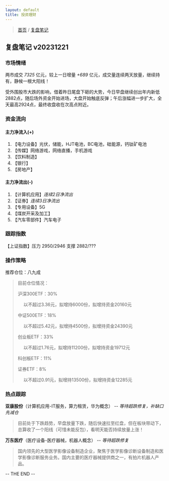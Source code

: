 ```yaml
---
layout: default
title: 投资理财
---
```


> [首页](/index.html) / [复盘笔记](/investment/replay-index.html)

## 复盘笔记 v20231221

### 市场情绪

两市成交 *7325* 亿元，较上一日增量 *+689* 亿元，成交量连续两天放量，继续持有，静候一根大阳线！

受外围股市大跌的影响，借着昨日尾盘下砸的大势，今日早盘继续创出年内新低2882点，随后场外资金开始进场，大盘开始触底反弹；午后涨幅进一步扩大，全天最高2924点，最终收盘收在次高点附近。


### 资金流向

#### 主力净流入(+)

1. 【电力设备】光伏，储能，HJT电池，BC电池，硅能源，钙钛矿电池
2. 【传媒】网络游戏，网络直播，手机游戏
3. 【饮料制造】
4. 【银行】
5. 【房地产】

#### 主力净流出(-)

1. 【计算机应用】*连续2日净流出*
2. 【证券】*连续3日净流出*
3. 【专用设备】5G
4. 【煤炭开采及加工】
5. 【汽车零部件】汽车电子


### 跟踪指数

【上证指数】压力 2950/2946 支撑 2882/???


### 操作策略

推荐仓位：八九成

> 目前仓位情况：
> 
> 沪深300ETF：30%
> 
> &emsp; 以不超过3.36元，拟增持6000份，拟增持资金20160元
> 
> 中证500ETF：18%
> 
> &emsp; 以不超过5.42元，拟增持4500份，拟增持资金24390元
> 
> 创业板ETF：33%
> 
> &emsp; 以不超过1.76元，拟增持11200份，拟增持资金19712元
> 
> 科创板ETF：11%
> 
> 证券ETF：8%
> 
> &emsp; 以不超过0.91元，拟增持13500份，拟增持资金12285元


### 热点跟踪

**亚康股份**（计算机应用-IT服务，算力租赁，华为概念） -- *等待超跌修复，补缺口先减仓*
> 目前处于下跌趋势，早盘放量下跌，随后快速拉至红盘，但在板块带动下，总算收了一个阳线（可惜未能反包），看明天能否持续放量上涨！ 

**万东医疗**（医疗设备-医疗器械，机器人概念） -- *等待超跌修复*
> 国内领先的大型医学影像设备制造企业，聚焦于医学影像诊断设备制造和医学影像诊断服务业务。国内主要的医疗器械提供商之一，有拍片机器人产品。


-- THE END --
